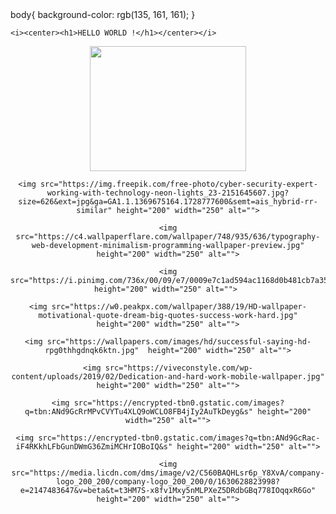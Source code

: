 <!DOCTYPE html>
<html lang="en">
<head>
    <meta charset="UTF-8">
    <meta name="viewport" content="width=device-width, initial-scale=1.0">
    <title>Gallary Page</title>
    <link rel="stylesheet" href="style.css">
</head>
  body{
    background-color: rgb(135, 161, 161);
}
<body>
    
    <i><center><h1>HELLO WORLD !</h1></center></i>
<center>
    <img src="https://wallpapers.com/images/hd/vector-art-of-friends-phone-foyquc6mazq709kh.jpg" height="200" width="250" alt="">

    <img src="https://img.freepik.com/free-photo/cyber-security-expert-working-with-technology-neon-lights_23-2151645607.jpg?size=626&ext=jpg&ga=GA1.1.1369675164.1728777600&semt=ais_hybrid-rr-similar" height="200" width="250" alt="">

    <img src="https://c4.wallpaperflare.com/wallpaper/748/935/636/typography-web-development-minimalism-programming-wallpaper-preview.jpg" height="200" width="250" alt="">

    <img src="https://i.pinimg.com/736x/00/09/e7/0009e7c1ad594ac1168d0b481cb7a35e.jpg"  height="200" width="250" alt=""> 

    <img src="https://w0.peakpx.com/wallpaper/388/19/HD-wallpaper-motivational-quote-dream-big-quotes-success-work-hard.jpg" height="200" width="250" alt="">

    <img src="https://wallpapers.com/images/hd/successful-saying-hd-rpg0thhgdnqk6ktn.jpg"  height="200" width="250" alt="">

    <img src="https://viveconstyle.com/wp-content/uploads/2019/02/Dedication-and-hard-work-mobile-wallpaper.jpg"  height="200" width="250" alt="">

    <img src="https://encrypted-tbn0.gstatic.com/images?q=tbn:ANd9GcRrMPvCVYTu4XLQ9oWCLO8FB4jIy2AuTkDeyg&s" height="200" width="250" alt="">

    <img src="https://encrypted-tbn0.gstatic.com/images?q=tbn:ANd9GcRac-iF4RKkhLFbGunDWmG36ZmiMCHrIOBoIQ&s" height="200" width="250" alt="">

    <img src="https://media.licdn.com/dms/image/v2/C560BAQHLsr6p_Y8XvA/company-logo_200_200/company-logo_200_200/0/1630628823998?e=2147483647&v=beta&t=t3HM7S-x8fv1Mxy5nMLPXeZ5DRdbGBq778IOqqxR6Go" height="200" width="250" alt="">
</center>
</body>
</html>
